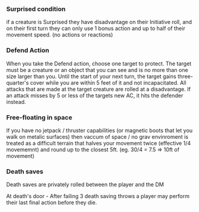 ### Surprised condition
if a creature is Surprised they have disadvantage on their Initiative roll, and on their first turn they can only use 1 bonus action and up to half of their movement speed. (no actions or reactions)
### Defend Action
When you take the Defend action, choose one target to protect. The target must be a creature or an object that you can see and is no more than one size larger than you. Until the start of your next turn, the target gains three-quarter's cover while you are within 5 feet of it and not incapacitated. All attacks that are made at the target creature are rolled at a disadvantage. If an attack misses by 5 or less of the targets new AC, it hits the defender instead.
### Free-floating in space
If you have no jetpack / thruster capabilities (or magnetic boots that let you walk on metalic surfaces) then vaccum of space / no grav envinroment is treated as a difficult terrain that halves your movement twice (effective 1/4 movememnt) and round up to the closest 5ft. (eg. 30/4 = 7.5 => 10ft of movement)
### Death saves
Death saves are privately rolled between the player and the DM

At death's door - After failing 3 death saving throws a player may perform their last final action before they die.

